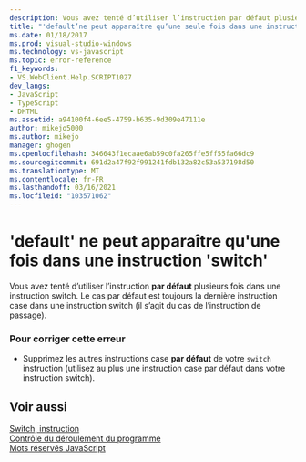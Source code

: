 ```yaml
---
description: Vous avez tenté d’utiliser l’instruction par défaut plusieurs fois dans une instruction switch.
title: "'default’ne peut apparaître qu’une seule fois dans une instruction’switch' | Microsoft Docs"
ms.date: 01/18/2017
ms.prod: visual-studio-windows
ms.technology: vs-javascript
ms.topic: error-reference
f1_keywords:
- VS.WebClient.Help.SCRIPT1027
dev_langs:
- JavaScript
- TypeScript
- DHTML
ms.assetid: a94100f4-6ee5-4759-b635-9d309e47111e
author: mikejo5000
ms.author: mikejo
manager: ghogen
ms.openlocfilehash: 346643f1ecaae6ab59c0fa265ffe5ff55fa66dc9
ms.sourcegitcommit: 691d2a47f92f991241fdb132a82c53a537198d50
ms.translationtype: MT
ms.contentlocale: fr-FR
ms.lasthandoff: 03/16/2021
ms.locfileid: "103571062"
---
```

# <a name="default-can-only-appear-once-in-a-switch-statement"></a>'default' ne peut apparaître qu'une fois dans une instruction 'switch'
Vous avez tenté d’utiliser l’instruction **par défaut** plusieurs fois dans une instruction switch. Le cas par défaut est toujours la dernière instruction case dans une instruction switch (il s’agit du cas de l’instruction de passage).  
  
### <a name="to-correct-this-error"></a>Pour corriger cette erreur  
  
- Supprimez les autres instructions case **par défaut** de votre `switch` instruction (utilisez au plus une instruction case par défaut dans votre instruction switch).  
  
## <a name="see-also"></a>Voir aussi  
 [Switch, instruction](https://developer.mozilla.org/docs/Web/JavaScript/Reference/Statements/switch)   
 [Contrôle du déroulement du programme](https://developer.mozilla.org/docs/Web/JavaScript/Guide/Control_flow_and_error_handling)   
 [Mots réservés JavaScript](https://developer.mozilla.org/docs/Web/JavaScript/Reference/Lexical_grammar)
